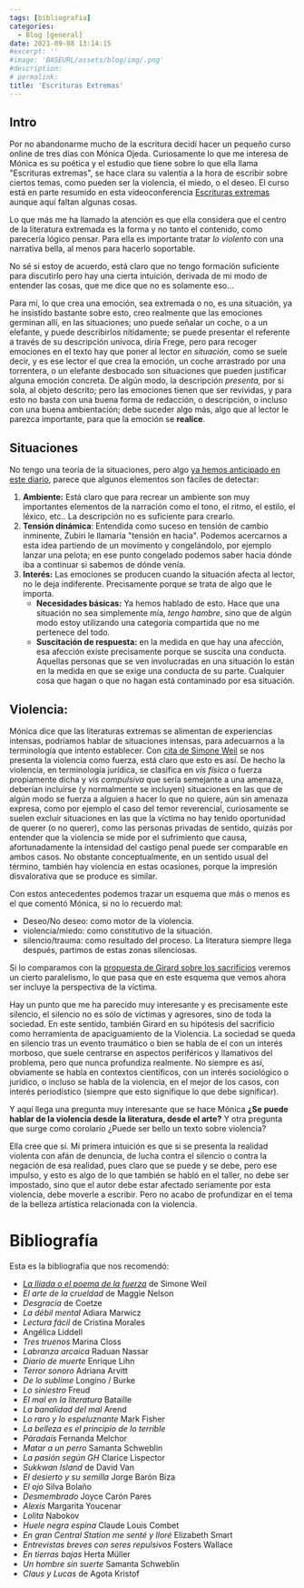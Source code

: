 ```yaml
---
tags: [bibliografia]
categories:
  - Blog [general]
date: 2021-09-08 13:14:15
#excerpt: ''
#image: 'BASEURL/assets/blog/img/.png'
#description:
# permalink: 
title: 'Escrituras Extremas'
---
```


## Intro

Por no abandonarme mucho de la escritura decidí hacer un pequeño curso online de tres días con Mónica Ojeda. Curiosamente lo que me interesa de Mónica es su poética y el estudio que tiene sobre lo que ella llama "Escrituras extremas", se hace clara su valentía a la hora de escribir sobre ciertos temas, como pueden ser la violencia, el miedo, o el deseo. El curso está en parte resumido en esta videoconferencia [Escrituras extremas](https://youtu.be/wiKr9xBBPTw) aunque aquí faltan algunas cosas.

Lo que más me ha llamado la atención es que ella considera que el centro de la literatura extremada es la forma y no tanto el contenido, como parecería lógico pensar. Para ella es importante tratar *lo violento* con una narrativa bella, al menos para hacerlo soportable.

No sé si estoy de acuerdo, está claro que no tengo formación suficiente para discutirlo pero hay una cierta intuición, derivada de mi modo de entender las cosas, que me dice que no es solamente eso... 

Para mí, lo que crea una emoción, sea extremada o no, es una situación, ya he insistido bastante sobre esto, creo realmente que las emociones germinan allí, en las situaciones; uno puede señalar un coche, o a un elefante, y puede describirlos nítidamente; se puede presentar el referente a través de su descripción unívoca, diría Frege, pero para recoger emociones en el texto hay que poner al lector *en situación,* como se suele decir, y es ese lector el que crea la emoción, un coche arrastrado por una torrentera, o un elefante desbocado son situaciones que pueden justificar alguna emoción concreta. De algún modo, la descripción *presenta,* por si sola, al objeto descrito; pero las emociones tienen que ser revividas, y para esto no basta con una buena forma de redacción, o descripción, o incluso con una buena ambientación; debe suceder algo más, algo que al lector le parezca importante, para que la emoción se **realice**.

## Situaciones

No tengo una teoría de la situaciones, pero algo [ya hemos anticipado en este diario,](2021-05-28-crear-situaciones.md) parece que algunos elementos son fáciles de detectar:

1. **Ambiente:** Está claro que para recrear un ambiente son muy importantes elementos de la narración como el tono, el ritmo, el estilo, el léxico, etc.. La descripción no es suficiente para crearlo.
2. **Tensión dinámica**: Entendida como suceso en tensión de cambio inminente, Zubiri le llamaría "tensión en hacia". Podemos acercarnos a esta idea partiendo de un movimento y congelándolo, por ejemplo lanzar una pelota; en ese punto congelado podemos saber hacia dónde iba a continuar si sabemos de dónde venía. 
3. **Interés:** Las emociones se producen cuando la situación afecta al lector, no le deja indiferente. Precisamente porque se trata de algo que le importa.
    - **Necesidades básicas:** Ya hemos hablado de esto. Hace que una situación no sea simplemente mía, *tengo hambre*, sino que de algún modo estoy utilizando una categoría compartida que no me pertenece del todo.
    - **Suscitación de respuesta:** en la medida en que hay una afección, esa afección existe precisamente porque se suscita una conducta. Aquellas personas que se ven involucradas en una situación lo están en la medida en que se exige una conducta de su parte. Cualquier cosa que hagan o que no hagan está contaminado por esa situación.
 
## Violencia:

Mónica dice que las literaturas extremas se alimentan de experiencias intensas, podríamos hablar de situaciones intensas, para adecuarnos a la terminología que intento establecer. Con [cita de Simone Weil](http://www.uam.mx/difusion/revista/feb2001/selva.html) se nos presenta la violencia como fuerza, está claro que esto es así. De hecho la violencia, en terminología jurídica, se clasifica en *vis física* o fuerza propiamente dicha y *vis compulsiva* que sería semejante a una amenaza, deberían incluírse (y normalmente se incluyen) situaciones en las que de algún modo se fuerza a alguien a hacer lo que no quiere, aún sin amenaza expresa, como por ejemplo el caso del temor reverencial, curiosamente se suelen excluír situaciones en las que la víctima no hay tenido oportunidad de querer (o no querer), como las personas privadas de sentido, quizás por entender que la violencia se mide por el sufrimiento que causa, afortunadamente la intensidad del castigo penal puede ser comparable en ambos casos. No obstante conceptualmente, en un sentido usual del término, también hay violencia en estas ocasiones, porque la impresión disvalorativa que se produce es similar.

Con estos antecedentes podemos trazar un esquema que más o menos es el que comentó Mónica, si no lo recuerdo mal:

- Deseo/No deseo: como motor de la violencia.
- violencia/miedo: como constitutivo de la situación.
- silencio/trauma: como resultado del proceso. La literatura siempre llega después, partimos de estas zonas silenciosas.

Si lo comparamos con la [propuesta de Girard sobre los sacrificios](2021-07-10-sacrificio.md) veremos un cierto paralelismo, lo que pasa que en este esquema que vemos ahora ser incluye la perspectiva de la víctima.

Hay un punto que me ha parecido muy interesante y es precisamente este silencio, el silencio no es sólo de víctimas y agresores, sino de toda la sociedad. En este sentido, también Girard en su hipótesis del sacrificio como herramienta de apaciguamiento de la Violencia. La sociedad se queda en silencio tras un evento traumático o bien se habla de el con un interés morboso, que suele centrarse en aspectos periféricos y llamativos del problema, pero que nunca profundiza realmente. No siempre es así, obviamente se habla en contextos científicos, con un interés sociológico o jurídico, o incluso se habla de la violencia, en el mejor de los casos, con interés periodístico (siempre que esto signifique lo que debe significar).

Y aquí llega una pregunta muy interesante que se hace Mónica **¿Se puede hablar de la violencia desde la literatura, desde el arte?** Y otra pregunta que surge como corolario ¿Puede ser bello un texto sobre violencia?

Ella cree que sí. Mi primera intuición es que si se presenta la realidad violenta con afán de denuncia, de lucha contra el silencio o contra la negación de esa realidad, pues claro que se puede y se debe, pero ese impulso, y esto es algo de lo que también se habló en el taller, no debe ser impostado, sino que el autor debe estar afectado seriamente por esta violencia, debe moverle a escribir. Pero no acabo de profundizar en el tema de la belleza artística relacionada con la violencia. 

# Bibliografía

Esta es la bibliografía que nos recomendó:

- *[La Ilíada o el poema de la fuerza](http://www.uam.mx/difusion/revista/feb2001/selva.html)* de Simone Weil
- *El arte de la crueldad* de Maggie Nelson
- *Desgracia* de Coetze
- *La débil mental* Adiara Marwicz
- *Lectura fácil* de Cristina Morales
- Angélica Liddell
- *Tres truenos* Marina Closs
- *Labranza arcaica* Raduan Nassar
- *Diario de muerte* Enrique Lihn
- *Terror sonoro* Adriana Arvitt
- *De lo sublime* Longino / Burke
- *Lo siniestro* Freud
- *El mal en la literatura* Bataille
- *La banalidad del mal* Arend
- *Lo raro y lo espeluznante* Mark Fisher
- *La belleza es el principio de lo terrible*
- *Páradais* Fernanda Melchor
- *Matar a un perro* Samanta Schweblin
- *La pasión según GH* Clarice Lispector
- *Sukkwan Island* de David Van
- *El desierto y su semilla* Jorge Barón Biza
- *El ojo* Silva Bolaño
- *Desmembrado* Joyce Carón Pares
- *Alexis* Margarita Youcenar
- *Lolita* Nabokov
- *Huele negra espina* Claude Louis Combet
- *En gran Central Station me senté y lloré* Elizabeth Smart
- *Entrevistas breves con seres repulsivos* Fosters Wallace
- *En tierras bajas* Herta Müller
- *Un hombre sin suerte* Samanta Schweblin
- *Claus y Lucas* de Agota Kristof

